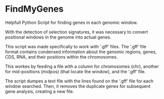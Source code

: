 # FindMyGenes
Helpfull Python Script for finding genes in each genomic window.

With the detection of selection signatures, it was necessary to convert positional windows in the genome into actual genes.

This script was made specifically to work with '.gff' files. The ‘.gff’ file format contains condensed information about the genomic regions, genes, CDS, RNA, and their positions within the chromosomes.

This workes by feeding a file with a column for chromosomes (chr), another for mid-positions (midpos) (that locate the window), and the ‘.gff’ file.

The script dumpes a text file with the lines found on the ‘.gff’ file for each window searched. Then, it removes the duplicate genes for subsequent gene analysis, creating a new file.
